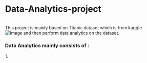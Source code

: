 # Data-Analytics-project
</br> This project is mainly based on Titanic dataset which is from kaggle ![image](https://www.kaggle.com/c/titanic/data)
and then perform data analytics on the dataset.
<h3> Data Analytics mainly consists of : </h3>
1. 
